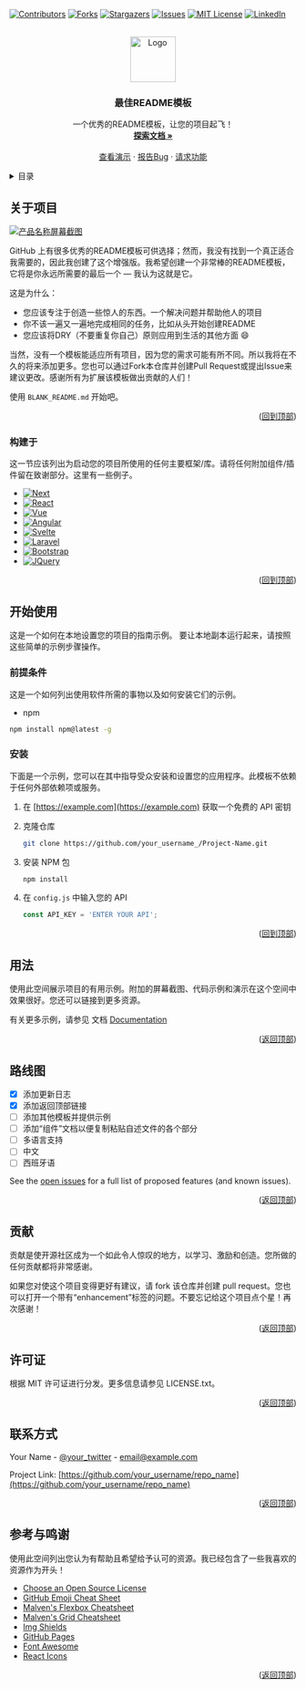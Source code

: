<!-- 回到顶部链接兼容性优化，请查看：https://github.com/othneildrew/Best-README-Template/pull/73 -->
<a name="readme-top"></a>
<!--
*** 感谢您查看这个最佳README模板。如果您有任何建议
*** 能够使它变得更好，请Fork该仓库并创建一个Pull Request
*** 或者直接提一个带有 "enhancement" 标签的Issue。
*** 不要忘了给项目加星哦！
*** 再次感谢您！现在去创造一些令人惊叹的东西吧！:D
-->


<!-- PROJECT SHIELDS -->
<!--
*** I'm using markdown "reference style" links for readability.
*** Reference links are enclosed in brackets [ ] instead of parentheses ( ).
*** See the bottom of this document for the declaration of the reference variables
*** for contributors-url, forks-url, etc. This is an optional, concise syntax you may use.
*** https://www.markdownguide.org/basic-syntax/#reference-style-links
-->
[![Contributors][contributors-shield]][contributors-url]
[![Forks][forks-shield]][forks-url]
[![Stargazers][stars-shield]][stars-url]
[![Issues][issues-shield]][issues-url]
[![MIT License][license-shield]][license-url]
[![LinkedIn][linkedin-shield]][linkedin-url]


<!-- 项目LOGO -->
<br />
<div align="center">
  <a href="https://github.com/othneildrew/Best-README-Template">
    <img src="images/logo.png" alt="Logo" width="80" height="80">
  </a>

  <h3 align="center">最佳README模板</h3>

  <p align="center">
    一个优秀的README模板，让您的项目起飞！
    <br />
    <a href="https://github.com/othneildrew/Best-README-Template"><strong>探索文档 »</strong></a>
    <br />
    <br />
    <a href="https://github.com/othneildrew/Best-README-Template">查看演示</a>
    ·
    <a href="https://github.com/othneildrew/Best-README-Template/issues">报告Bug</a>
    ·
    <a href="https://github.com/othneildrew/Best-README-Template/issues">请求功能</a>
  </p>
</div>


<!-- 目录 -->
<details>
  <summary>目录</summary>
  <ol>
    <li>
      <a href="#about-the-project">关于项目</a>
      <ul>
        <li><a href="#built-with">构建于</a></li>
      </ul>
    </li>
    <li>
      <a href="#getting-started">开始使用</a>
      <ul>
        <li><a href="#prerequisites">前提条件</a></li>
        <li><a href="#installation">安装</a></li>
      </ul>
    </li>
    <li><a href="#usage">使用</a></li>
    <li><a href="#roadmap">路线图</a></li>
    <li><a href="#contributing">贡献</a></li>
    <li><a href="#license">许可证</a></li>
    <li><a href="#contact">联系方式</a></li>
    <li><a href="#acknowledgments">鸣谢</a></li>
  </ol>
</details>


<!-- 关于项目 -->
## 关于项目

[![产品名称屏幕截图][product-screenshot]](https://example.com)

GitHub 上有很多优秀的README模板可供选择；然而，我没有找到一个真正适合我需要的，因此我创建了这个增强版。我希望创建一个非常棒的README模板，它将是你永远所需要的最后一个 — 我认为这就是它。

这是为什么：
* 您应该专注于创造一些惊人的东西。一个解决问题并帮助他人的项目
* 你不该一遍又一遍地完成相同的任务，比如从头开始创建README
* 您应该将DRY（不要重复你自己）原则应用到生活的其他方面 :smile:

当然，没有一个模板能适应所有项目，因为您的需求可能有所不同。所以我将在不久的将来添加更多。您也可以通过Fork本仓库并创建Pull Request或提出Issue来建议更改。感谢所有为扩展该模板做出贡献的人们！

使用 `BLANK_README.md` 开始吧。

<p align="right">(<a href="#readme-top">回到顶部</a>)</p>



### 构建于

这一节应该列出为启动您的项目所使用的任何主要框架/库。请将任何附加组件/插件留在致谢部分。这里有一些例子。

* [![Next][Next.js]][Next-url]
* [![React][React.js]][React-url]
* [![Vue][Vue.js]][Vue-url]
* [![Angular][Angular.io]][Angular-url]
* [![Svelte][Svelte.dev]][Svelte-url]
* [![Laravel][Laravel.com]][Laravel-url]
* [![Bootstrap][Bootstrap.com]][Bootstrap-url]
* [![JQuery][JQuery.com]][JQuery-url]

<p align="right">(<a href="#readme-top">回到顶部</a>)</p>



<!-- 开始使用 -->
## 开始使用

这是一个如何在本地设置您的项目的指南示例。
要让本地副本运行起来，请按照这些简单的示例步骤操作。

### 前提条件

这是一个如何列出使用软件所需的事物以及如何安装它们的示例。
* npm
```sh
npm install npm@latest -g
```

### 安装

下面是一个示例，您可以在其中指导受众安装和设置您的应用程序。此模板不依赖于任何外部依赖项或服务。

1. 在 [https://example.com](https://example.com) 获取一个免费的 API 密钥
2. 克隆仓库
   ```sh
   git clone https://github.com/your_username_/Project-Name.git
   ```
3. 安装 NPM 包

   ```sh
   npm install
   ```
4. 在 `config.js` 中输入您的 API
   ```js
   const API_KEY = 'ENTER YOUR API';
   ```

<p align="right">(<a href="#readme-top">回到顶部</a>)</p>



<!-- 用法 -->
## 用法

使用此空间展示项目的有用示例。附加的屏幕截图、代码示例和演示在这个空间中效果很好。您还可以链接到更多资源。

有关更多示例，请参见 文档 [Documentation](https://example.com)

<p align="right">(<a href="#readme-top">返回顶部</a>)</p>


<!-- 路线图 -->

## 路线图
- [x] 添加更新日志
- [x] 添加返回顶部链接
- [ ] 添加其他模板并提供示例
- [ ] 添加“组件”文档以便复制粘贴自述文件的各个部分
- [ ] 多语言支持
- [ ] 中文
- [ ] 西班牙语

See the [open issues](https://github.com/othneildrew/Best-README-Template/issues) for a full list of proposed features (and known issues).

<p align="right">(<a href="#readme-top">返回顶部</a>)</p>



<!-- 贡献 -->

## 贡献

贡献是使开源社区成为一个如此令人惊叹的地方，以学习、激励和创造。您所做的任何贡献都将非常感谢。

如果您对使这个项目变得更好有建议，请 fork 该仓库并创建 pull request。您也可以打开一个带有“enhancement”标签的问题。不要忘记给这个项目点个星！再次感谢！

<p align="right">(<a href="#readme-top">返回顶部</a>)</p>



<!-- 许可证 -->
## 许可证

根据 MIT 许可证进行分发。更多信息请参见 LICENSE.txt。

<p align="right">(<a href="#readme-top">返回顶部</a>)</p>



<!-- 联系方式 -->
## 联系方式

Your Name - [@your_twitter](https://twitter.com/your_username) - email@example.com

Project Link: [https://github.com/your_username/repo_name](https://github.com/your_username/repo_name)

<p align="right">(<a href="#readme-top">返回顶部</a>)</p>



<!-- 参考与鸣谢 -->
## 参考与鸣谢

使用此空间列出您认为有帮助且希望给予认可的资源。我已经包含了一些我喜欢的资源作为开头！

* [Choose an Open Source License](https://choosealicense.com)
* [GitHub Emoji Cheat Sheet](https://www.webpagefx.com/tools/emoji-cheat-sheet)
* [Malven's Flexbox Cheatsheet](https://flexbox.malven.co/)
* [Malven's Grid Cheatsheet](https://grid.malven.co/)
* [Img Shields](https://shields.io)
* [GitHub Pages](https://pages.github.com)
* [Font Awesome](https://fontawesome.com)
* [React Icons](https://react-icons.github.io/react-icons/search)

<p align="right">(<a href="#readme-top">返回顶部</a>)</p>



<!-- MARKDOWN LINKS & IMAGES -->
<!-- https://www.markdownguide.org/basic-syntax/#reference-style-links -->
[contributors-shield]: https://img.shields.io/github/contributors/othneildrew/Best-README-Template.svg?style=for-the-badge
[contributors-url]: https://github.com/othneildrew/Best-README-Template/graphs/contributors
[forks-shield]: https://img.shields.io/github/forks/othneildrew/Best-README-Template.svg?style=for-the-badge
[forks-url]: https://github.com/othneildrew/Best-README-Template/network/members
[stars-shield]: https://img.shields.io/github/stars/othneildrew/Best-README-Template.svg?style=for-the-badge
[stars-url]: https://github.com/othneildrew/Best-README-Template/stargazers
[issues-shield]: https://img.shields.io/github/issues/othneildrew/Best-README-Template.svg?style=for-the-badge
[issues-url]: https://github.com/othneildrew/Best-README-Template/issues
[license-shield]: https://img.shields.io/github/license/othneildrew/Best-README-Template.svg?style=for-the-badge
[license-url]: https://github.com/othneildrew/Best-README-Template/blob/master/LICENSE.txt
[linkedin-shield]: https://img.shields.io/badge/-LinkedIn-black.svg?style=for-the-badge&logo=linkedin&colorB=555
[linkedin-url]: https://linkedin.com/in/othneildrew
[product-screenshot]: images/screenshot.png
[Next.js]: https://img.shields.io/badge/next.js-000000?style=for-the-badge&logo=nextdotjs&logoColor=white
[Next-url]: https://nextjs.org/
[React.js]: https://img.shields.io/badge/React-20232A?style=for-the-badge&logo=react&logoColor=61DAFB
[React-url]: https://reactjs.org/
[Vue.js]: https://img.shields.io/badge/Vue.js-35495E?style=for-the-badge&logo=vuedotjs&logoColor=4FC08D
[Vue-url]: https://vuejs.org/
[Angular.io]: https://img.shields.io/badge/Angular-DD0031?style=for-the-badge&logo=angular&logoColor=white
[Angular-url]: https://angular.io/
[Svelte.dev]: https://img.shields.io/badge/Svelte-4A4A55?style=for-the-badge&logo=svelte&logoColor=FF3E00
[Svelte-url]: https://svelte.dev/
[Laravel.com]: https://img.shields.io/badge/Laravel-FF2D20?style=for-the-badge&logo=laravel&logoColor=white
[Laravel-url]: https://laravel.com
[Bootstrap.com]: https://img.shields.io/badge/Bootstrap-563D7C?style=for-the-badge&logo=bootstrap&logoColor=white
[Bootstrap-url]: https://getbootstrap.com
[JQuery.com]: https://img.shields.io/badge/jQuery-0769AD?style=for-the-badge&logo=jquery&logoColor=white
[JQuery-url]: https://jquery.com 
